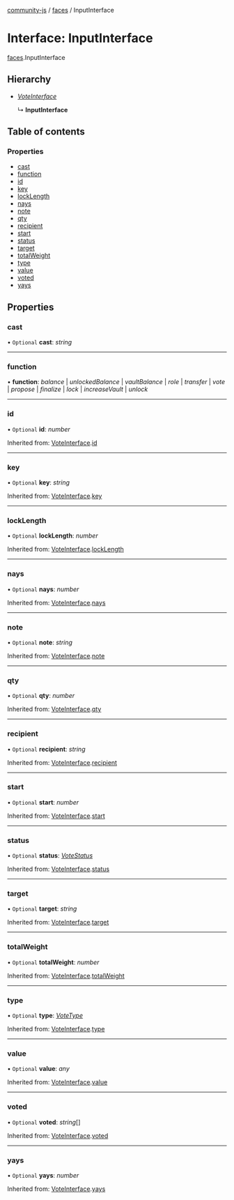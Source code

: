 [community-js](../README.md) / [faces](../modules/faces.md) / InputInterface

# Interface: InputInterface

[faces](../modules/faces.md).InputInterface

## Hierarchy

* [*VoteInterface*](faces.voteinterface.md)

  ↳ **InputInterface**

## Table of contents

### Properties

- [cast](faces.inputinterface.md#cast)
- [function](faces.inputinterface.md#function)
- [id](faces.inputinterface.md#id)
- [key](faces.inputinterface.md#key)
- [lockLength](faces.inputinterface.md#locklength)
- [nays](faces.inputinterface.md#nays)
- [note](faces.inputinterface.md#note)
- [qty](faces.inputinterface.md#qty)
- [recipient](faces.inputinterface.md#recipient)
- [start](faces.inputinterface.md#start)
- [status](faces.inputinterface.md#status)
- [target](faces.inputinterface.md#target)
- [totalWeight](faces.inputinterface.md#totalweight)
- [type](faces.inputinterface.md#type)
- [value](faces.inputinterface.md#value)
- [voted](faces.inputinterface.md#voted)
- [yays](faces.inputinterface.md#yays)

## Properties

### cast

• `Optional` **cast**: *string*

___

### function

• **function**: *balance* | *unlockedBalance* | *vaultBalance* | *role* | *transfer* | *vote* | *propose* | *finalize* | *lock* | *increaseVault* | *unlock*

___

### id

• `Optional` **id**: *number*

Inherited from: [VoteInterface](faces.voteinterface.md).[id](faces.voteinterface.md#id)

___

### key

• `Optional` **key**: *string*

Inherited from: [VoteInterface](faces.voteinterface.md).[key](faces.voteinterface.md#key)

___

### lockLength

• `Optional` **lockLength**: *number*

Inherited from: [VoteInterface](faces.voteinterface.md).[lockLength](faces.voteinterface.md#locklength)

___

### nays

• `Optional` **nays**: *number*

Inherited from: [VoteInterface](faces.voteinterface.md).[nays](faces.voteinterface.md#nays)

___

### note

• `Optional` **note**: *string*

Inherited from: [VoteInterface](faces.voteinterface.md).[note](faces.voteinterface.md#note)

___

### qty

• `Optional` **qty**: *number*

Inherited from: [VoteInterface](faces.voteinterface.md).[qty](faces.voteinterface.md#qty)

___

### recipient

• `Optional` **recipient**: *string*

Inherited from: [VoteInterface](faces.voteinterface.md).[recipient](faces.voteinterface.md#recipient)

___

### start

• `Optional` **start**: *number*

Inherited from: [VoteInterface](faces.voteinterface.md).[start](faces.voteinterface.md#start)

___

### status

• `Optional` **status**: [*VoteStatus*](../modules/faces.md#votestatus)

Inherited from: [VoteInterface](faces.voteinterface.md).[status](faces.voteinterface.md#status)

___

### target

• `Optional` **target**: *string*

Inherited from: [VoteInterface](faces.voteinterface.md).[target](faces.voteinterface.md#target)

___

### totalWeight

• `Optional` **totalWeight**: *number*

Inherited from: [VoteInterface](faces.voteinterface.md).[totalWeight](faces.voteinterface.md#totalweight)

___

### type

• `Optional` **type**: [*VoteType*](../modules/faces.md#votetype)

Inherited from: [VoteInterface](faces.voteinterface.md).[type](faces.voteinterface.md#type)

___

### value

• `Optional` **value**: *any*

Inherited from: [VoteInterface](faces.voteinterface.md).[value](faces.voteinterface.md#value)

___

### voted

• `Optional` **voted**: *string*[]

Inherited from: [VoteInterface](faces.voteinterface.md).[voted](faces.voteinterface.md#voted)

___

### yays

• `Optional` **yays**: *number*

Inherited from: [VoteInterface](faces.voteinterface.md).[yays](faces.voteinterface.md#yays)
